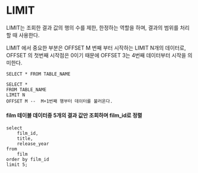 # **LIMIT**
LIMIT는 조회한 결과 값의 행의 수를 제한, 한정하는 역할을 하며, 결과의 범위를 처리할 때 사용한다.

LIMIT 에서 중요한 부분은 OFFSET M 번째 부터 시작하는 LIMIT N개의 데이터로, OFFSET 의 첫번째 시작점은 0이기 때문에 OFFSET 3는 4번째 데이터부터 시작을 의미한다.

```
SELECT * FROM TABLE_NAME
```
```
SELECT * 
FROM TABLE_NAME 
LIMIT N 
OFFSET M --  M+1번째 행부터 데이터를 불러온다.

```

#### film 테이블 데이터중 5개의 결과 값만 조회하며 film_id로 정렬

```
select
	film_id,
	title,
	release_year
from
	film
order by film_id
limit 5;
```

